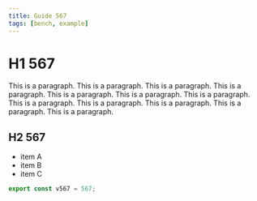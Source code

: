 ```yaml
---
title: Guide 567
tags: [bench, example]
---
```


# H1 567

This is a paragraph. This is a paragraph. This is a paragraph. This is a paragraph. This is a paragraph. This is a paragraph. This is a paragraph. This is a paragraph. This is a paragraph. This is a paragraph. This is a paragraph. This is a paragraph. 

## H2 567

- item A
- item B
- item C

```ts
export const v567 = 567;
```